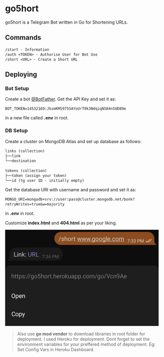 # go5hort
go5hort is a Telegram Bot written in Go for Shortening URLs.

## Commands
```
/start - Information
/auth <TOKEN> - Authorise User for Bot Use
/short <URL> - Create a Short URL
```

## Deploying

### Bot Setup 
Create a bot [@BotFather](t.me/botfather). Get the API Key and set it as:
```
BOT_TOKEN=14532169:JksmKMS975SAYoUrT0k3NdqiqNS84nSUD89e
```
in a new file called **.env** in root.

### DB Setup
Create a cluster on MongoDB Atlas and set up database as follows:
```
links (collection)
├──link
└──destination

tokens (collection)
├──token (assign your token)
└──id (tg user ID - initially empty)
```
Get the database URI with username and password and set it as:
```
MONGO_URI=mongodb+srv://user:pass@cluster.mongodb.net/bonk?retryWrites=true&w=majority
```
in **.env** in root.

Customize **index.html** and **404.html** as per your liking.

<img src="scr.jpg" width="500">

> Also use **go mod vendor** to download libraries in root folder for deployment. I used Heroku for deployment. Dont forget to set the environment variables for your preffered method of deployment. Eg: Set Config Vars in Heroku Dashboard.

